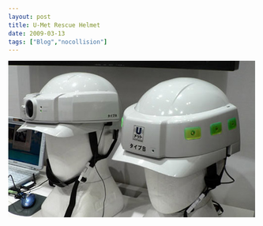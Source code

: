 ```yaml
---
layout: post
title: U-Met Rescue Helmet
date: 2009-03-13
tags: ["Blog","nocollision"]
---
```


[![](rescue-helmet-gps.jpg)](http://www.crunchwear.com/u-met-rescue-helmet/)